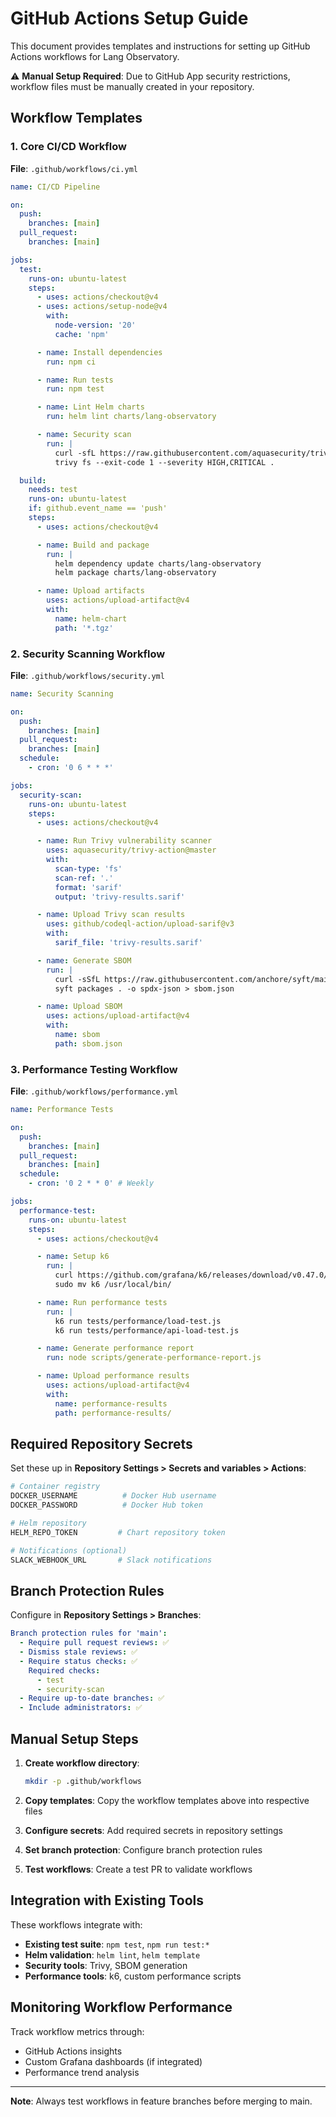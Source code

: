 # GitHub Actions Setup Guide

This document provides templates and instructions for setting up GitHub Actions
workflows for Lang Observatory.

⚠️ **Manual Setup Required**: Due to GitHub App security restrictions, workflow
files must be manually created in your repository.

## Workflow Templates

### 1. Core CI/CD Workflow

**File**: `.github/workflows/ci.yml`

```yaml
name: CI/CD Pipeline

on:
  push:
    branches: [main]
  pull_request:
    branches: [main]

jobs:
  test:
    runs-on: ubuntu-latest
    steps:
      - uses: actions/checkout@v4
      - uses: actions/setup-node@v4
        with:
          node-version: '20'
          cache: 'npm'

      - name: Install dependencies
        run: npm ci

      - name: Run tests
        run: npm test

      - name: Lint Helm charts
        run: helm lint charts/lang-observatory

      - name: Security scan
        run: |
          curl -sfL https://raw.githubusercontent.com/aquasecurity/trivy/main/contrib/install.sh | sh -s -- -b /usr/local/bin
          trivy fs --exit-code 1 --severity HIGH,CRITICAL .

  build:
    needs: test
    runs-on: ubuntu-latest
    if: github.event_name == 'push'
    steps:
      - uses: actions/checkout@v4

      - name: Build and package
        run: |
          helm dependency update charts/lang-observatory
          helm package charts/lang-observatory

      - name: Upload artifacts
        uses: actions/upload-artifact@v4
        with:
          name: helm-chart
          path: '*.tgz'
```

### 2. Security Scanning Workflow

**File**: `.github/workflows/security.yml`

```yaml
name: Security Scanning

on:
  push:
    branches: [main]
  pull_request:
    branches: [main]
  schedule:
    - cron: '0 6 * * *'

jobs:
  security-scan:
    runs-on: ubuntu-latest
    steps:
      - uses: actions/checkout@v4

      - name: Run Trivy vulnerability scanner
        uses: aquasecurity/trivy-action@master
        with:
          scan-type: 'fs'
          scan-ref: '.'
          format: 'sarif'
          output: 'trivy-results.sarif'

      - name: Upload Trivy scan results
        uses: github/codeql-action/upload-sarif@v3
        with:
          sarif_file: 'trivy-results.sarif'

      - name: Generate SBOM
        run: |
          curl -sSfL https://raw.githubusercontent.com/anchore/syft/main/install.sh | sh -s -- -b /usr/local/bin
          syft packages . -o spdx-json > sbom.json

      - name: Upload SBOM
        uses: actions/upload-artifact@v4
        with:
          name: sbom
          path: sbom.json
```

### 3. Performance Testing Workflow

**File**: `.github/workflows/performance.yml`

```yaml
name: Performance Tests

on:
  push:
    branches: [main]
  pull_request:
    branches: [main]
  schedule:
    - cron: '0 2 * * 0' # Weekly

jobs:
  performance-test:
    runs-on: ubuntu-latest
    steps:
      - uses: actions/checkout@v4

      - name: Setup k6
        run: |
          curl https://github.com/grafana/k6/releases/download/v0.47.0/k6-v0.47.0-linux-amd64.tar.gz -L | tar xvz --strip-components 1
          sudo mv k6 /usr/local/bin/

      - name: Run performance tests
        run: |
          k6 run tests/performance/load-test.js
          k6 run tests/performance/api-load-test.js

      - name: Generate performance report
        run: node scripts/generate-performance-report.js

      - name: Upload performance results
        uses: actions/upload-artifact@v4
        with:
          name: performance-results
          path: performance-results/
```

## Required Repository Secrets

Set these up in **Repository Settings > Secrets and variables > Actions**:

```bash
# Container registry
DOCKER_USERNAME          # Docker Hub username
DOCKER_PASSWORD          # Docker Hub token

# Helm repository
HELM_REPO_TOKEN         # Chart repository token

# Notifications (optional)
SLACK_WEBHOOK_URL       # Slack notifications
```

## Branch Protection Rules

Configure in **Repository Settings > Branches**:

```yaml
Branch protection rules for 'main':
  - Require pull request reviews: ✅
  - Dismiss stale reviews: ✅
  - Require status checks: ✅
    Required checks:
      - test
      - security-scan
  - Require up-to-date branches: ✅
  - Include administrators: ✅
```

## Manual Setup Steps

1. **Create workflow directory**:

   ```bash
   mkdir -p .github/workflows
   ```

2. **Copy templates**: Copy the workflow templates above into respective files

3. **Configure secrets**: Add required secrets in repository settings

4. **Set branch protection**: Configure branch protection rules

5. **Test workflows**: Create a test PR to validate workflows

## Integration with Existing Tools

These workflows integrate with:

- **Existing test suite**: `npm test`, `npm run test:*`
- **Helm validation**: `helm lint`, `helm template`
- **Security tools**: Trivy, SBOM generation
- **Performance tools**: k6, custom performance scripts

## Monitoring Workflow Performance

Track workflow metrics through:

- GitHub Actions insights
- Custom Grafana dashboards (if integrated)
- Performance trend analysis

---

**Note**: Always test workflows in feature branches before merging to main.

